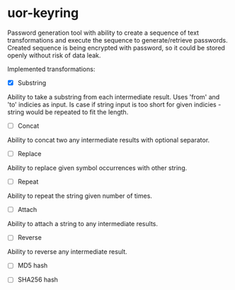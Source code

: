 # uor-keyring
Password generation tool with ability to create a sequence of text transformations and execute the sequence to generate/retrieve passwords.
Created sequence is being encrypted with password, so it could be stored openly without risk of data leak.


Implemented transformations:

- [x] Substring

Ability to take a substring from each intermediate result.
Uses 'from' and 'to' indicies as input.
Is case if string input is too short for given indicies - string would be repeated to fit the length.

- [ ] Concat

Ability to concat two any intermediate results with optional separator.

- [ ] Replace

Ability to replace given symbol occurrences with other string.

- [ ] Repeat

Ability to repeat the string given number of times.

- [ ] Attach

Ability to attach a string to any intermediate results.

- [ ] Reverse

Ability to reverse any intermediate result.

- [ ] MD5 hash

- [ ] SHA256 hash
